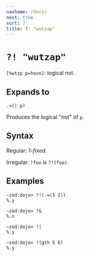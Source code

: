 ```yaml
---
navhome: /docs/
next: true
sort: 7
title: ?: "wutzap"
---
```


# `?! "wutzap"`

`[%wtzp p=hoon]`: logical not.

## Expands to 

```
.=(| p)
```

Produces the logical "not" of `p`.

## Syntax

Regular: *1-fixed*.

Irregular: `!foo` is `?!(foo)`.

## Examples

```
~zod:dojo> ?!(.=(1 2))
%.y

~zod:dojo> !&
%.n

~zod:dojo> !|
%.y

~zod:dojo> !(gth 5 6)
%.y
```
